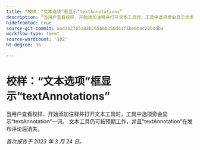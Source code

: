 ```yaml
---
title: “校样：“文本选项”框显示“textAnnotations”
description: “当用户查看校样、开始添加注释并打开文本工具时，工具中选项旁会显示文本批注一词。 文本工具仍可按预期工作，并且在发布评论后，textAnnotation会消失。”
hidefromtoc: true
source-git-commit: aad3b2765a83b265b6b356d44f1be6b4c21bcdba
workflow-type: tm+mt
source-wordcount: '102'
ht-degree: 3%

---
```



# 校样：“文本选项”框显示“textAnnotations”

<!--This article is on the WF and WFP TOCs-->

当用户查看校样、开始添加注释并打开文本工具时，工具中选项旁会显示“textAnnotation”一词。 文本工具仍可按预期工作，并且“textAnnotation”在发布评论后消失。

_首次报告于 2023 年 3 月 24 日。_

